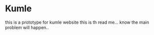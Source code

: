 # Kumle
this is a prototype for kumle website
this is th read me...
know the main problem will happen..

